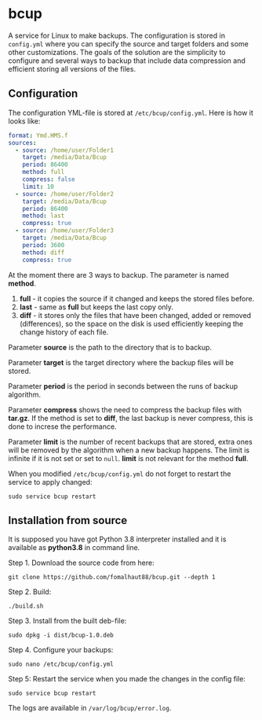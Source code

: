 # bcup

A service for Linux to make backups. The configuration is stored in `config.yml` where you can specify the source and target folders and
some other customizations. The goals of the solution are the simplicity to configure and several ways to backup that include data compression and
efficient storing all versions of the files.

## Configuration

The configuration YML-file is stored at `/etc/bcup/config.yml`. Here is how it looks like:

```yml
format: Ymd.HMS.f
sources:
  - source: /home/user/Folder1
    target: /media/Data/Bcup
    period: 86400
    method: full
    compress: false
    limit: 10
  - source: /home/user/Folder2
    target: /media/Data/Bcup
    period: 86400
    method: last
    compress: true
  - source: /home/user/Folder3
    target: /media/Data/Bcup
    period: 3600
    method: diff
    compress: true
```

At the moment there are 3 ways to backup. The parameter is named **method**.

1. **full** - it copies the source if it changed and keeps the stored files before.
2. **last** - same as **full** but keeps the last copy only.
3. **diff** - it stores only the files that have been changed, added or removed (differences), 
so the space on the disk is used efficiently keeping the change history of each file.

Parameter **source** is the path to the directory that is to backup.

Parameter **target** is the target directory where the backup files will be stored.

Parameter **period** is the period in seconds between the runs of backup algorithm.

Parameter **compress** shows the need to compress the backup files with **tar.gz**. If the method is set to **diff**, 
the last backup is never compress, this is done to increse the performance.

Parameter **limit** is the number of recent backups that are stored, extra ones will be removed by the algorithm when a new backup happens. 
The limit is infinite if it is not set or set to `null`. **limit** is not relevant for the method **full**.

When you modified `/etc/bcup/config.yml` do not forget to restart the service to apply changed:

```
sudo service bcup restart
```

## Installation from source

It is supposed you have got Python 3.8 interpreter installed and it is available as **python3.8** in command line.

Step 1. Download the source code from here:

```
git clone https://github.com/fomalhaut88/bcup.git --depth 1
```

Step 2. Build:

```
./build.sh
```

Step 3. Install from the built deb-file:

```
sudo dpkg -i dist/bcup-1.0.deb
```

Step 4. Configure your backups:

```
sudo nano /etc/bcup/config.yml
```

Step 5: Restart the service when you made the changes in the config file:

```
sudo service bcup restart
```

The logs are available in `/var/log/bcup/error.log`.
